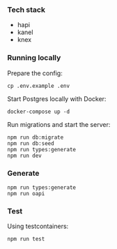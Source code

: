 ### Tech stack

- hapi
- kanel
- knex

### Running locally

Prepare the config:

```
cp .env.example .env
```

Start Postgres locally with Docker:

```
docker-compose up -d
```

Run migrations and start the server:

```
npm run db:migrate
npm run db:seed
npm run types:generate
npm run dev
```

### Generate

```
npm run types:generate
npm run oapi
```

### Test

Using testcontainers:

```
npm run test
```

